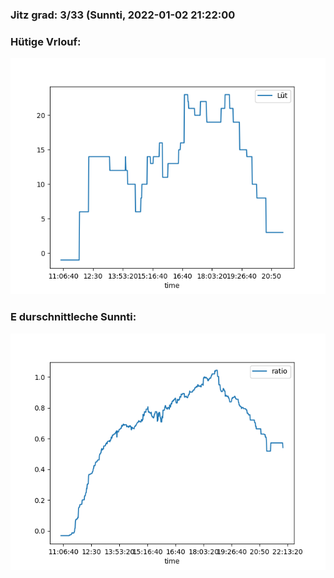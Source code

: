 ### Jitz grad: 3/33 (Sunnti, 2022-01-02 21:22:00

### Hütige Vrlouf:
![Graph](Today.png)

### E durschnittleche Sunnti:
![Graph](Sunnti.png)